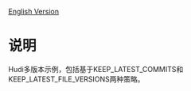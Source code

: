 [English Version](./README.en.md)

# 说明

Hudi多版本示例，包括基于KEEP_LATEST_COMMITS和KEEP_LATEST_FILE_VERSIONS两种策略。
